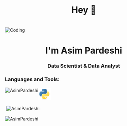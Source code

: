 ### <h1 align="center">Hey 👋<h1>

  <img align=" centre" alt="Coding" width="800" height="600" src="https://camo.githubusercontent.com/e20822b4282c07ffd010cd05f855a6561d3b62358ca9e607e4901288dd748fcb/68747470733a2f2f63646e2e6472696262626c652e636f6d2f75736572732f323133313939332f73637265656e73686f74732f343934383733362f74686f75676874776f726b732d6769665f6472696262626c652e676966">
<h1 align="center">I'm Asim Pardeshi</h1>
<h3 align="center">Data Scientist & Data Analyst</h3>



<h3 align="left">Languages and Tools:</h3>
<p align="left"> <a href="https://www.python.org" target="_blank" rel="noreferrer"> <img src="https://raw.githubusercontent.com/devicons/devicon/master/icons/python/python-original.svg" alt="python" width="40" height="40"/> </a> <a 

<p><img align="left" src="https://github-readme-stats.vercel.app/api/top-langs?username=AsimPardeshi&show_icons=true&locale=en&layout=compact" alt="AsimPardeshi" /></p>

<p>&nbsp;<img align="center" src="https://github-readme-stats.vercel.app/api?username=AsimPardeshi&show_icons=true&locale=en" alt="AsimPardeshi" /></p>

<p><img align="center" src="https://github-readme-streak-stats.herokuapp.com/?user=Pardeshi&" alt="AsimPardeshi" /></p>
